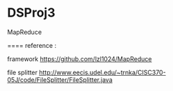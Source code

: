 DSProj3
=======

MapReduce


====
reference : 

framework
https://github.com/lzl1024/MapReduce

file splitter
http://www.eecis.udel.edu/~trnka/CISC370-05J/code/FileSplitter/FileSplitter.java
